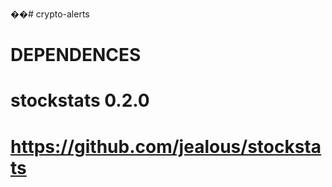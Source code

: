 ��#   c r y p t o - a l e r t s  
 

# DEPENDENCES

# stockstats 0.2.0
# https://github.com/jealous/stockstats
